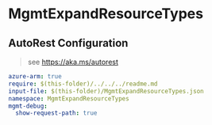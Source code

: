# MgmtExpandResourceTypes

## AutoRest Configuration

> see https://aka.ms/autorest

``` yaml
azure-arm: true
require: $(this-folder)/../../../readme.md
input-file: $(this-folder)/MgmtExpandResourceTypes.json
namespace: MgmtExpandResourceTypes
mgmt-debug:
  show-request-path: true
```
